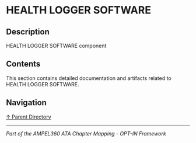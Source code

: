 # HEALTH LOGGER SOFTWARE

## Description

HEALTH LOGGER SOFTWARE component

## Contents

This section contains detailed documentation and artifacts related to HEALTH LOGGER SOFTWARE.

## Navigation

[↑ Parent Directory](../README.md)

---

*Part of the AMPEL360 ATA Chapter Mapping - OPT-IN Framework*
